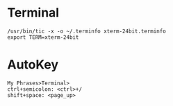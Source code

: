 # Terminal
```
/usr/bin/tic -x -o ~/.terminfo xterm-24bit.terminfo
export TERM=xterm-24bit
```

# AutoKey
```
My Phrases>Terminal>
ctrl+semicolon: <ctrl>+/
shift+space: <page_up>
```
